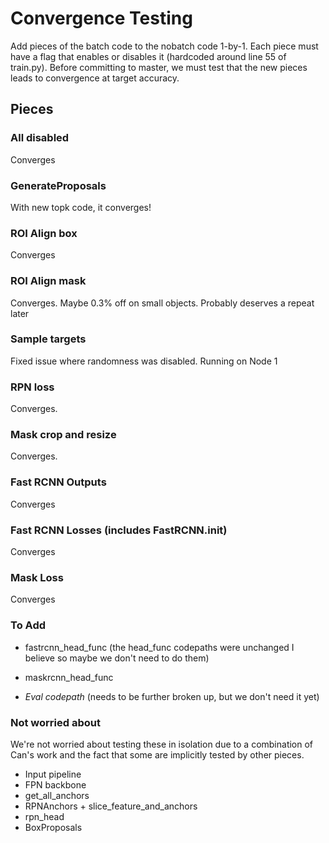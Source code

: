 # Convergence Testing

Add pieces of the batch code to the nobatch code 1-by-1. Each piece must have a flag that enables or disables it (hardcoded around line 55 of train.py). Before committing to master, we must test that the new pieces leads to convergence at target accuracy. 

## Pieces

### All disabled

Converges


### GenerateProposals 

With new topk code, it converges!
 
### ROI Align box

Converges


### ROI Align mask

Converges. Maybe 0.3% off on small objects. Probably deserves a repeat later


### Sample targets

Fixed issue where randomness was disabled. 
Running on Node 1

### RPN loss

Converges.



### Mask crop and resize

Converges.


### Fast RCNN Outputs

Converges


### Fast RCNN Losses (includes FastRCNN.__init__)

Converges

### Mask Loss

Converges


### To Add

* fastrcnn_head_func (the head_func codepaths were unchanged I believe so maybe we don't need to do them)
* maskrcnn_head_func

* *Eval codepath* (needs to be further broken up, but we don't need it yet)

### Not worried about 

We're not worried about testing these in isolation due to a combination of Can's work and the fact that some are implicitly tested by other pieces. 

* Input pipeline
* FPN backbone
* get_all_anchors
* RPNAnchors + slice_feature_and_anchors
* rpn_head
* BoxProposals